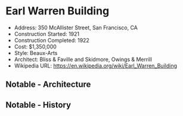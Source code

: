 # Earl Warren Building
- Address: 350 McAllister Street, San Francisco, CA
- Construction Started: 1921
- Construction Completed: 1922
- Cost: $1,350,000
- Style: Beaux-Arts
- Architect: Bliss & Faville and Skidmore, Owings & Merrill
- Wikipedia URL: https://en.wikipedia.org/wiki/Earl_Warren_Building

## Notable - Architecture

## Notable - History
